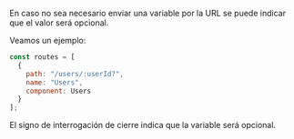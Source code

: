 En caso no sea necesario enviar una variable por la URL se puede indicar que el valor será opcional.

Veamos un ejemplo:

```Javascript
const routes = [
  {
    path: "/users/:userId?",
    name: "Users",
    component: Users
  }
];
```

El signo de interrogación de cierre indica que la variable será opcional.